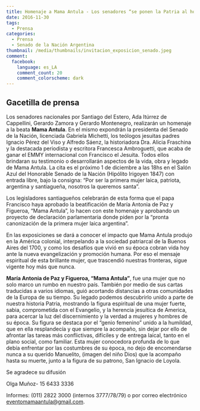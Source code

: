 ```yaml
---
title: Homenaje a Mama Antula - Los senadores “se ponen la Patria al hombro"
date: 2016-11-30
tags:
  - Prensa
categories:
  - Prensa
  - Senado de la Nación Argentina
thumbnail: /media/thumbnails/invitacion_exposicion_senado.jpeg  
comment:
  facebook:
    language: es_LA
    comment_count: 20
    comment_colorscheme: dark  
---
```


## Gacetilla de prensa

Los senadores nacionales por Santiago del Estero, Ada Itúrrez de Cappellini, Gerardo Zamora y Gerardo Montenegro, realizarán un homenaje a la beata **Mama Antula**. En el mismo expondrán la presidenta del Senado de la Nación, licenciada Gabriela Michetti, los teólogos jesuitas padres Ignacio Pérez del Viso y Alfredo Sáenz, la historiadora Dra. Alicia Fraschina y la destacada periodista y escritora Francesca Ambroguetti, que acaba de  ganar el EMMY internacional con Francisco el Jesuita. Todos ellos brindaran su testimonio o desarrollarán aspectos de la vida, obra y legado de Mama Antula. La cita es el próximo 1 de diciembre a las 18hs en el Salón Azul del Honorable Senado de la Nación (Hipólito Irigoyen 1847) con entrada libre, bajo la consigna: “Por ser la primera mujer laica, patriota, argentina y santiagueña, nosotros la queremos santa”.

Los legisladores santiagueños celebrarán de esta forma que el papa Francisco haya aprobado la beatificación de María Antonia de Paz y Figueroa, “Mama Antula”, lo hacen con este homenaje y aprobando  un proyecto de declaración parlamentaria donde piden por la “pronta canonización de la primera mujer laica argentina”.

En las exposiciones se dará a conocer el impacto que Mama Antula produjo en la América colonial,  interpelando a la sociedad patriarcal de la Buenos Aires del 1700, y como los desafíos que vivió en su época  cobran vida hoy  ante la nueva evangelización y promoción humana. Por eso el mensaje espiritual de esta brillante mujer, que trascendió nuestras fronteras,  sigue vigente hoy más que nunca.

**María Antonia de Paz y Figueroa, “Mama Antula”**, fue una mujer que no solo marco un rumbo en nuestro país.  También por medio de sus cartas traducidas a varios idiomas, guió acortando distancias a otras comunidades de la Europa de su tiempo. Su legado podemos descubrirlo unido  a parte de nuestra historia Patria, mostrando la figura espiritual de una mujer fuerte, sabia, comprometida con el Evangelio, y la herencia jesuítica de America, para acercar la luz del discernimiento y la verdad a mujeres y hombres de su época. Su figura se destaca por el “genio femenino” unido a la humildad, que en ella resplandecía y que siempre la acompaño, sin dejar por ello de afrontar las tareas más conflictivas, difíciles y de entrega laical, tanto en el plano social, como familiar. Esta mujer conocedora profunda de lo que debía enfrentar por las costumbres de su època, no dejo de encomendarse nunca a su querido Manuelito, (imagen del niño Dios) que la acompaño hasta su muerte, junto a la figura de su patrono, San Ignacio de Loyola.

Se agradece su difusión

Olga Muñoz- 15 6433 3336

Informes: (011) 2822 3000 (internos 3777/78/79) o por correo electrónico
eventomamaantula@gmail.com.
